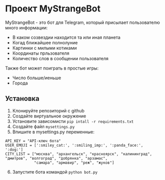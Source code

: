 # Проект MyStrangeBot

MyStrangeBot - это бот для Telegram, который
присылает пользователю много информации: 
* В каком созвездии находится та или иная планета
* Когад ближайшее полнолуние
* Картинки с милыми котиками
* Координаты прльзователя
* Количество слов в сообщении пользователя

Также бот может поиграть в простые игры:
* Число больше/иеньше
* Города

## Установка

1. Клонируйте репозиторий с github
2. Создайте виртуальное окружение
3. Установите зависомисти `pip intall -r requirements.txt`
4. Создайте файл `mysettings.py`
5. Впишите в mysettings.py переменные:
```
API_KEY = "API-ключ бота"
USER_EMOJI = [':smiley_cat:', ':smiling_imp:', ':panda_face:', ':dog:']
CITY_LIST = ["москва", "архангельск", "красноярск", "калининград", "дмитров", "волгоград", "добрянка", "арзамас",
             "самара", "армавир", "реж", "жуков"]

```
6. Запустите бота командой `python bot.py`